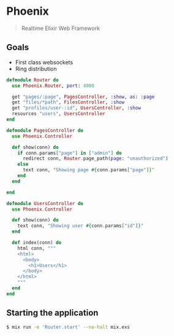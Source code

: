 # Phoenix
> Realtime Elixir Web Framework

## Goals
- First class websockets
- Ring distribution

```elixir
defmodule Router do
  use Phoenix.Router, port: 4000

  get "pages/:page", PagesController, :show, as: :page
  get "files/*path", FilesController, :show
  get "profiles/user-:id", UsersController, :show
  resources "users", UsersController
end

defmodule PagesController do
  use Phoenix.Controller

  def show(conn) do
    if conn.params["page"] in ["admin"] do
      redirect conn, Router.page_path(page: "unauthorized")
    else
      text conn, "Showing page #{conn.params["page"]}"
    end
  end

end

defmodule UsersController do
  use Phoenix.Controller

  def show(conn) do
    text conn, "Showing user #{conn.params["id"]}"
  end

  def index(conn) do
    html conn, """
    <html>
      <body>
        <h1>Users</h1>
      </body>
    </html>
    """
  end
end
```

## Starting the application

```bash
$ mix run -e 'Router.start' --no-halt mix.exs
```

